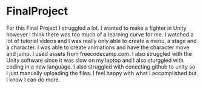# FinalProject
For this Final Project I struggled a lot. I wanted to make a fighter in Unity however I think there was too much of a learning curve for me. I watched a lot of tutorial videos and I was really only able to create a menu, a stage and a character. I was able to create animations and have the character move and jump. I used assets from freecodecamp.com. I also struggled with the Unity software since it was slow on my laptop and I also sturggled with coding in a new language. I also struggled with conecting github to unity so I just manually uploading the files. I feel happy with what I accomplished but I know I can do more.
